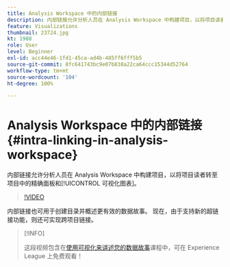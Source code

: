 ```yaml
---
title: Analysis Workspace 中的内部链接
description: 内部链接允许分析人员在 Analysis Workspace 中构建项目，以将项目读者转至项目中的精确面板和可视化图表。
feature: Visualizations
thumbnail: 23724.jpg
kt: 1908
role: User
level: Beginner
exl-id: acc44e46-1fd1-45ca-ad4b-485ff6fff5b5
source-git-commit: 8fc641743bc9e07b838a22ca64ccc15344d52764
workflow-type: tm+mt
source-wordcount: '104'
ht-degree: 100%

---
```


# Analysis Workspace 中的内部链接 {#intra-linking-in-analysis-workspace}

内部链接允许分析人员在 Analysis Workspace 中构建项目，以将项目读者转至项目中的精确面板和[!UICONTROL 可视化图表]。

>[!VIDEO](https://video.tv.adobe.com/v/23724/?quality=12&learn=on)

内部链接也可用于创建目录并概述更有效的数据故事。 现在，由于支持新的超链接功能，则还可实现跨项目链接。

>[!INFO]
>
> 这段视频包含在[使用可视化来讲述您的数据故事](https://experienceleague.adobe.com/?recommended=Analytics-U-1-2021.1.visualizations)课程中，可在 Experience League 上免费观看！
